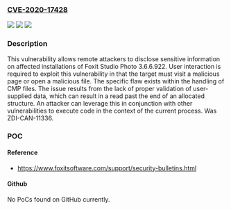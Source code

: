 ### [CVE-2020-17428](https://cve.mitre.org/cgi-bin/cvename.cgi?name=CVE-2020-17428)
![](https://img.shields.io/static/v1?label=Product&message=Studio%20Photo&color=blue)
![](https://img.shields.io/static/v1?label=Version&message=3.6.6.922%20&color=brightgreen)
![](https://img.shields.io/static/v1?label=Vulnerability&message=CWE-125%3A%20Out-of-bounds%20Read&color=brightgreen)

### Description

This vulnerability allows remote attackers to disclose sensitive information on affected installations of Foxit Studio Photo 3.6.6.922. User interaction is required to exploit this vulnerability in that the target must visit a malicious page or open a malicious file. The specific flaw exists within the handling of CMP files. The issue results from the lack of proper validation of user-supplied data, which can result in a read past the end of an allocated structure. An attacker can leverage this in conjunction with other vulnerabilities to execute code in the context of the current process. Was ZDI-CAN-11336.

### POC

#### Reference
- https://www.foxitsoftware.com/support/security-bulletins.html

#### Github
No PoCs found on GitHub currently.

